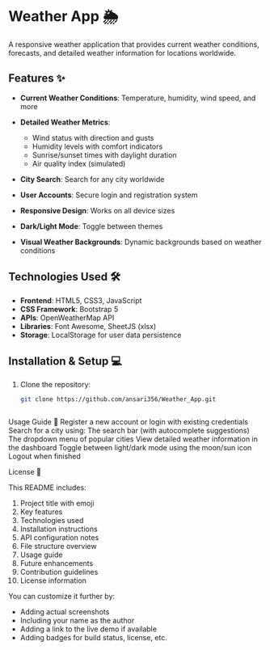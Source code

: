 # Weather App 🌦️

A responsive weather application that provides current weather conditions, forecasts, and detailed weather information for locations worldwide.

## Features ✨

- **Current Weather Conditions**: Temperature, humidity, wind speed, and more
- **Detailed Weather Metrics**:
  - Wind status with direction and gusts
  - Humidity levels with comfort indicators
  - Sunrise/sunset times with daylight duration
  - Air quality index (simulated)

- **City Search**: Search for any city worldwide
- **User Accounts**: Secure login and registration system
- **Responsive Design**: Works on all device sizes
- **Dark/Light Mode**: Toggle between themes
- **Visual Weather Backgrounds**: Dynamic backgrounds based on weather conditions

## Technologies Used 🛠️

- **Frontend**: HTML5, CSS3, JavaScript
- **CSS Framework**: Bootstrap 5
- **APIs**: OpenWeatherMap API
- **Libraries**: Font Awesome, SheetJS (xlsx)
- **Storage**: LocalStorage for user data persistence

## Installation & Setup 💻

1. Clone the repository:
   ```bash
   git clone https://github.com/ansari356/Weather_App.git
   


Usage Guide 📖
Register a new account or login with existing credentials
Search for a city using:
The search bar (with autocomplete suggestions)
The dropdown menu of popular cities
View detailed weather information in the dashboard
Toggle between light/dark mode using the moon/sun icon
Logout when finished


License 📄

This README includes:
1. Project title with emoji
2. Key features
3. Technologies used
4. Installation instructions
5. API configuration notes
6. File structure overview
7. Usage guide
8. Future enhancements
9. Contribution guidelines
10. License information

You can customize it further by:
- Adding actual screenshots
- Including your name as the author
- Adding a link to the live demo if available
- Adding badges for build status, license, etc.